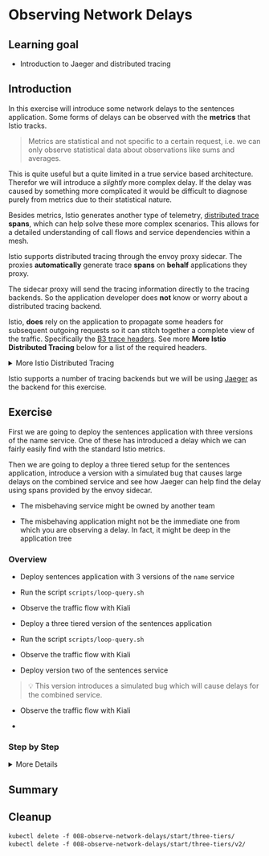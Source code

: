 [//]: # (Copyright, Eficode )
[//]: # (Origin: https://github.com/eficode-academy/istio-katas)
[//]: # (Tags: #delay #network-delay #kiali)

# Observing Network Delays

## Learning goal

- Introduction to Jaeger and distributed tracing

## Introduction

In this exercise will introduce some network delays to the sentences application. 
Some forms of delays can be observed with the **metrics** that Istio tracks. 

> Metrics are statistical and not specific to a certain request, i.e. we can 
> only observe statistical data about observations like sums and averages. 

This is quite useful but a quite limited in a true service based architecture. 
Therefor we will introduce a *slightly* more complex delay. If the delay was 
caused by something more complicated it would be difficult to diagnose purely 
from metrics due to their statistical nature.

Besides metrics, Istio generates another type of telemetry, 
[distributed trace](https://istio.io/latest/docs/concepts/observability/#distributed-traces) 
**spans**, which can help solve these more complex scenarios. This allows 
for a detailed understanding of call flows and service dependencies within 
a mesh. 

Istio supports distributed tracing through the envoy proxy sidecar. The proxies 
**automatically** generate trace **spans** on **behalf** applications they proxy. 

The sidecar proxy will send the tracing information directly to the tracing 
backends. So the application developer does **not** know or worry about a 
distributed tracing backend. 

Istio, **does** rely on the application to propagate some headers for subsequent 
outgoing requests so it can stitch together a complete view of the traffic. 
Specifically the [B3 trace headers](https://github.com/openzipkin/b3-propagation). 
See more **More Istio Distributed Tracing** below for a list of the required headers.

<details>
    <summary> More Istio Distributed Tracing </summary>


The “span” is the primary building block of a distributed trace, representing 
an individual unit of work done in a distributed system. Each component of the 
distributed system contributes a span - a named, timed operation representing 
a piece of the workflow.

Spans can (and generally do) contain “References” to other spans, which allows 
multiple Spans to be assembled into one complete Trace - a visualization of the 
life of a request as it moves through a distributed system.

Istio Requires the following B3 tracing headers to be propagated across the services.

- x-request-id
- x-b3-traceid
- x-b3-spanid
- x-b3-parentspanid
- x-b3-sampled
- x-b3-flags
- b3

</details>

Istio supports a number of tracing backends but we will be using 
[Jaeger](https://istio.io/latest/docs/tasks/observability/distributed-tracing/jaeger/) 
as the backend for this exercise.

## Exercise

First we are going to deploy the sentences application with three versions of 
the name service. One of these has introduced a delay which we can fairly 
easily find with the standard Istio metrics. 

Then we are going to deploy a three tiered setup for the sentences application, 
introduce a version with a simulated bug that causes large delays on the 
combined service and see how Jaeger can help find the delay using spans 
provided by the envoy sidecar.

- The misbehaving service might be owned by another team

- The misbehaving application might not be the immediate one from which you are
  observing a delay. In fact, it might be deep in the application tree

### Overview

- Deploy sentences application with 3 versions of the `name` service

- Run the script `scripts/loop-query.sh`

- Observe the traffic flow with Kiali

- Deploy a three tiered version of the sentences application

- Run the script `scripts/loop-query.sh`

- Observe the traffic flow with Kiali

- Deploy version two of the sentences service

> :bulb: This version introduces a simulated bug which will cause delays 
> for the combined service.

- Observe the traffic flow with Kiali

- 

### Step by Step
<details>
    <summary> More Details </summary>

- **Deploy sentences application with 3 versions of the `name` service**

```console
kubectl apply -f 008-observe-network-delays/start/
kubectl apply -f 008-observe-network-delays/start/v1
kubectl apply -f 008-observe-network-delays/start/v2
kubectl apply -f 008-observe-network-delays/start/v3
```

In another shell, run the following to continuously query the sentence service
and observe the effect of deployment changes.

- **Run the script `scripts/loop-query.sh`**

```console
scripts/loop-query.sh
```

> Note that we have not created any Istio Kubernetes resources to affect
> routing, i.e. requests to the `name` services are approximately evenly
> distributed across the three version. However, from the output of
> `loop-query.sh` we will observe an occasional delay.

- **Observe the traffic flow with Kiali**

Go to Graph menu item and select the **Versioned app graph** from the drop 
down menu. 

If we open Kiali and select to display 'response time', we see the following,
which shows that `v3` have a significantly higher delay than the two other
versions.

![Canary Traffic in Kiali](images/kiali-request-delays-anno.png)

This is a super simple scenario where Istio provided metrics and Kiali can 
give us some insights into the network delay. With a deeper tree and more 
complex debugging scenario we can use distributed tracing to help.

- **Deploy a three tiered version of the sentences application**

First delete the sentence applications services.

```console
kubectl delete -f 008-observe-network-delays/start/
kubectl delete -f 008-observe-network-delays/start/v1/
kubectl delete -f 008-observe-network-delays/start/v2/
kubectl delete -f 008-observe-network-delays/start/v3/
```

Deploy the following version of the `sentence` application - now with
three tiers to simulate a slightly more complex application:

```console
kubectl apply -f 008-observe-network-delays/start/three-tiers/
```

- Run the script `scripts/loop-query.sh`

In another shell, run the following to continuously query the sentence service
and observe the effect of deployment changes:

```console
./scripts/loop-query.sh
```

- **Observe the traffic flow with Kiali**

Go to Graph menu item and select the **Versioned app graph** from the drop 
down menu. 

![No delays with v1](images/kiali-three-tiers-1.png)

Next, deploy `v2` of the `sentences` service:

```console
kubectl apply -f 008-observe-network-delays/start/three-tiers/v2/
```

This version has a (simulated) bug, that causes large delays on the combined
service as we can see from the following Kiala application graph.

![Delays with v2](images/kiali-three-tiers-2.png)

Now the SRE team for the `random` service is being paged, and they might find it
difficult to understand what have changed. Remember, the `sentences` service
might be developed by another team. How can the SRE team for `random` figure out
that they need to contact the responsible for `sentences` version `v2`?

If we search for traces in Jaeger where the trace time is high and inspect the
trace, we will find that the top-level service is indeed `sentences` version
`v2`:

![Traces in Jaeger](images/jaeger-three-tiers-1-anno.png)

</details>

## Summary


## Cleanup

```console
kubectl delete -f 008-observe-network-delays/start/three-tiers/
kubectl delete -f 008-observe-network-delays/start/three-tiers/v2/
```
